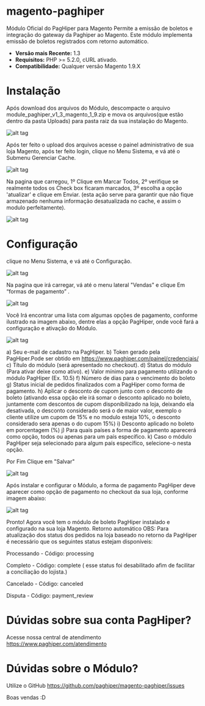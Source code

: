 # magento-paghiper
Módulo Oficial do PagHiper para Magento
Permite a emissão de boletos e integração do gateway da Paghiper ao Magento. Este módulo implementa emissão de boletos registrados com retorno automático.

* **Versão mais Recente:** 1.3
* **Requisitos:** PHP >= 5.2.0, cURL ativado.
* **Compatibilidade:** Qualquer versão Magento 1.9.X



# Instalação
Após download dos arquivos do Módulo, descompacte o arquivo module_paghiper_v1_3_magento_1_9.zip e mova os arquivos(que estão dentro da pasta Uploads) para pasta raiz da sua instalação do Magento.
	
![alt tag](https://atendimento.paghiper.com/hc/article_attachments/360002028633/magento5.jpg)

Após ter feito o upload dos arquivos acesse o painel administrativo de sua loja Magento, após ter feito login, clique no Menu Sistema, e vá até o Submenu Gerenciar Cache.

![alt tag](https://atendimento.paghiper.com/hc/article_attachments/360002030254/magento6.jpg)

Na pagina que carregou, 1º Clique em Marcar Todos, 2º verifique se realmente todos os Check box ficaram marcados, 3º escolha a opção 'atualizar' e clique em Enviar. (esta ação serve para garantir que não fique armazenado nenhuma informação desatualizada no cache, e assim o modulo perfeitamente).

![alt tag](https://atendimento.paghiper.com/hc/article_attachments/360002030274/magento7.jpg)




# Configuração
clique no Menu Sistema, e vá até o Configuração.

![alt tag](https://atendimento.paghiper.com/hc/article_attachments/360002029053/magento8.jpg)

Na pagina que irá carregar, vá até o menu lateral "Vendas" e clique Em “formas de pagamento” .

![alt tag](https://atendimento.paghiper.com/hc/article_attachments/360002028653/magento9.jpg)

Você Irá encontrar uma lista com algumas opções de pagamento, conforme ilustrado na imagem abaixo, dentre elas a opção PagHiper, onde você fará a configuração e ativação do Módulo.

![alt tag](https://atendimento.paghiper.com/hc/article_attachments/360004430513/configmodulo.jpg)

a) Seu e-mail de cadastro na PagHiper.
b) Token gerado pela PagHiper.Pode ser obtido em https://www.paghiper.com/painel/credenciais/
c) Título do módulo (será apresentado no checkout).
d) Status do módulo (Para ativar deixe como ativo).
e) Valor mínimo para pagamento utilizando o módulo PagHiper (Ex. 10.5)
f) Número de dias para o vencimento do boleto
g) Status inicial de pedidos finalizados com a PagHiper como forma de pagamento.
h) Aplicar o desconto de cupom junto com o desconto de boleto (ativando essa opção ele irá somar o desconto aplicado no boleto, juntamente com descontos de cupom disponibilizado na loja, deixando ela desativada, o desconto considerado será o de maior valor, exemplo o cliente utilize um cupom de 15% e no modulo esteja 10%, o desconto considerado sera apenas o do cupom 15%)
i) Desconto aplicado no boleto em porcentagem (%)
j) Para quais países a forma de pagamento aparecerá como opção, todos ou apenas para um país específico.
k) Caso o módulo PagHiper seja selecionado para algum país específico, selecione-o nesta opção.

Por Fim Clique em "Salvar"


![alt tag](https://atendimento.paghiper.com/hc/article_attachments/360003768433/magento1.1.jpg)

Após instalar e configurar o Módulo, a forma de pagamento PagHiper deve aparecer como opção de pagamento no checkout da sua loja, conforme imagem abaixo:


![alt tag](https://atendimento.paghiper.com/hc/article_attachments/360002031034/magento12.jpg)

Pronto! Agora você tem o módulo de boleto PagHiper instalado e configurado na sua loja Magento. Retorno automático OBS: Para atualização dos status dos pedidos na loja baseado no retorno da PagHiper é necessário que os seguintes status estejam disponíveis:

Processando - Código: processing

Completo - Código: complete ( esse status foi desabilitado afim de facilitar a conciliação do lojista.)

Cancelado - Código: canceled

Disputa - Código: payment_review

# Dúvidas sobre sua conta PagHiper?

Acesse nossa central de atendimento https://www.paghiper.com/atendimento

# Dúvidas sobre o Módulo?

Utilize o GitHub https://github.com/paghiper/magento-paghiper/issues

Boas vendas :D



